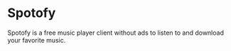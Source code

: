 # Spotofy
Spotofy is a free music player client without ads to listen to and download your favorite music.
